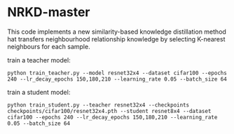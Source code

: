 # NRKD-master
This code implements a new similarity-based knowledge distillation method hat transfers neighbourhood relationship knowledge by selecting K-nearest neighbours for each sample.

train a teacher model:

 `python train_teacher.py --model resnet32x4 --dataset cifar100 --epochs 240 --lr_decay_epochs 150,180,210 --learning_rate 0.05 --batch_size 64`

train a student model:

  `python train_student.py --teacher resnet32x4 --checkpoints checkpoints/cifar100/resnet32x4.pth --student resnet8x4 --dataset cifar100 --epochs 240 --lr_decay_epochs 150,180,210 --learning_rate 0.05 --batch_size 64`
